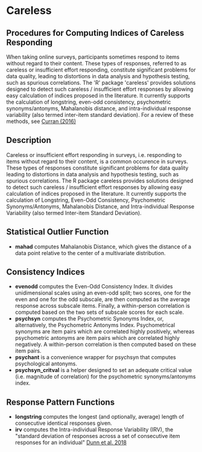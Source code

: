 # Careless

## Procedures for Computing Indices of Careless Responding

When taking online surveys, participants sometimes respond to items without regard to their content. These types of responses, referred to as careless or insufficient effort responding, constitute significant problems for data quality, leading to distortions in data analysis and hypothesis testing, such as spurious correlations. The 'R' package 'careless' provides solutions designed to detect such careless / insufficient effort responses by allowing easy calculation of indices proposed in the literature. It currently supports the calculation of longstring, even-odd consistency, psychometric synonyms/antonyms, Mahalanobis distance, and intra-individual response variability (also termed inter-item standard deviation). For a review of these methods, see [Curran (2016)](https://www.sciencedirect.com/science/article/abs/pii/S0022103115000931?via%3Dihub)

## Description
Careless or insufficient effort responding in surveys, i.e. responding to items without regard to their
content, is a common occurence in surveys. These types of responses constitute significant problems for data quality leading to distortions in data analysis and hypothesis testing, such as spurious
correlations. The R package careless provides solutions designed to detect such careless / insufficient effort responses by allowing easy calculation of indices proposed in the literature. It currently
supports the calculation of Longstring, Even-Odd Consistency, Psychometric Synonyms/Antonyms,
Mahalanobis Distance, and Intra-individual Response Variability (also termed Inter-item Standard
Deviation).

## Statistical Outlier Function
* **mahad** computes Mahalanobis Distance, which gives the distance of a data point relative to the
center of a multivariate distribution.
## Consistency Indices
* **evenodd** computes the Even-Odd Consistency Index. It divides unidimensional scales using
an even-odd split; two scores, one for the even and one for the odd subscale, are then computed
as the average response across subscale items. Finally, a within-person correlation is computed
based on the two sets of subscale scores for each scale.
* **psychsyn** computes the Psychometric Synonyms Index, or, alternatively, the Psychometric
Antonyms Index. Psychometrical synonyms are item pairs which are correlated highly positively, whereas psychometric antonyms are item pairs which are correlated highly negatively.
A within-person correlation is then computed based on these item pairs.
* **psychant** is a convenience wrapper for psychsyn that computes psychological antonyms.
* **psychsyn_critval** is a helper designed to set an adequate critical value (i.e. magnitude of
correlation) for the psychometric synonyms/antonyms index.
## Response Pattern Functions
* **longstring** computes the longest (and optionally, average) length of consecutive identical
responses given.
* **irv** computes the Intra-individual Response Variability (IRV), the "standard deviation of responses across a set of consecutive item responses for an individual" [Dunn et al. 2018](https://link.springer.com/article/10.1007/s10869-016-9479-0)
